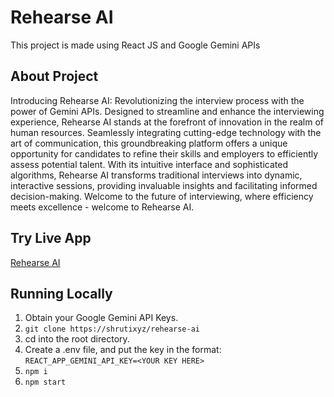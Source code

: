 # Rehearse AI

This project is made using React JS and Google Gemini APIs

## About Project

Introducing Rehearse AI: Revolutionizing the interview process with the power of Gemini APIs. Designed to streamline and enhance the interviewing experience, Rehearse AI stands at the forefront of innovation in the realm of human resources. Seamlessly integrating cutting-edge technology with the art of communication, this groundbreaking platform offers a unique opportunity for candidates to refine their skills and employers to efficiently assess potential talent. With its intuitive interface and sophisticated algorithms, Rehearse AI transforms traditional interviews into dynamic, interactive sessions, providing invaluable insights and facilitating informed decision-making. Welcome to the future of interviewing, where efficiency meets excellence - welcome to Rehearse AI.

## Try Live App

[Rehearse AI](https://rehearse-ai.netlify.app/)

## Running Locally
1. Obtain your Google Gemini API Keys.
2. ```git clone https://shrutixyz/rehearse-ai```
3. cd into the root directory.
4. Create a .env file, and put the key in the format:
```REACT_APP_GEMINI_API_KEY=<YOUR KEY HERE>```
5. ```npm i```
6. ```npm start```